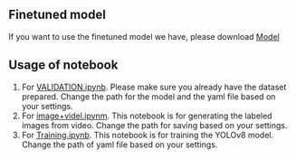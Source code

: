 ## Finetuned model

If you want to use the finetuned model we have, please download [Model]()

## Usage of notebook
1. For [VALIDATION.ipynb](https://github.com/lfk118/ZooplanktonCV/blob/main/YOLOv8/VALIDATION.ipynb). Please make sure you already have the dataset prepared.
Change the path for the model and the yaml file based on your settings.
2. For [image+videl.ipynm](https://github.com/lfk118/ZooplanktonCV/blob/main/YOLOv8/image%2Bvideo.ipynb). This notebook is for generating the labeled images from video.
Change the path for saving based on your settings.
3. For [Training.ipynb](https://github.com/lfk118/ZooplanktonCV/blob/main/YOLOv8/Training.ipynb). This notebook is for training the YOLOv8 model.
Change the path of yaml file based on your settings.

